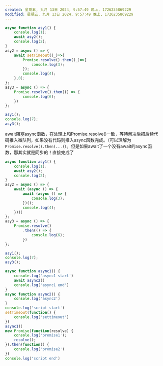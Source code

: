 ```yaml
---
created: 星期五, 九月 13日 2024, 9:57:49 晚上, 1726235869229
modified: 星期五, 九月 13日 2024, 9:57:49 晚上, 1726235869229
---
```




```js
async function asy1() {
	console.log(1);
	await asy2();
	console.log(2);
}
asy2 = async () => {
	await setTimeout((_)=>{
		Promise.resolve().then((_)=>{
			console.log(3);
		});
		console.log(4);
	},0);
};
asy3 = async () => {
	Promise.resolve().then(() => {
		console.log(6);
	})
};

asy1();
console.log(7);
asy3();
```

await阻塞async函数，在处理上和Promise.resolve()一致，等待解决后把后续代码推入微队列，如果没有代码则推入async函数完成。（可以理解为`Promise.resolve().then(...)`）。但是如果await了一个没有await的async函数，那其实就是同步的！直接完成了

```js
async function asy1() {
	console.log(1);
	await asy2();
	console.log(2);
}
asy2 = async () => {
	await (async () => {
		await (async () => {
			console.log(3);
		})();
		console.log(4);
	})()
};
asy3 = async () => {
	Promise.resolve()
		.then(() => {
			console.log(6);
		})
};

asy1();
console.log(7);
asy3();
```




```js
async function async1() {
    console.log('async1 start')
    await async2()
    console.log('async1 end')
}
async function async2() {
    console.log('async2')
}
console.log('script start')
setTimeout(function() {
    console.log('settimeout')
})
async1()
new Promise(function(resolve) {
    console.log('promise1'); 
    resolve();
}).then(function() {
    console.log('promise2')
})
console.log('script end')
```

